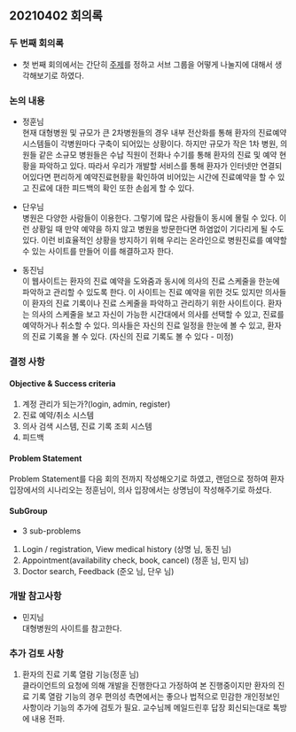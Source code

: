 ## 20210402 회의록

### 두 번째 회의록
* 첫 번째 회의에서는 간단히 [주제](https://nevonprojects.com/efficient-doctor-patient-portal/)를 정하고 서브 그룹을 어떻게 나눌지에 대해서 생각해보기로 하였다.

### 논의 내용
* 정훈님<br>
현재 대형병원 및 규모가 큰 2차병원들의 경우
내부 전산화를 통해 환자의 진료예약시스템들이 각병원마다 구축이 되어있는 상황이다.
하지만 규모가 작은 1차 병원, 의원들 같은 소규모 병원들은 수납 직원이
전화나 수기를 통해 환자의 진료 및 예약 현황을 파악하고 있다.
따라서 우리가 개발할 서비스를 통해 환자가 인터넷만 연결되어있다면
편리하게 예약진료현황을 확인하여 비어있는 시간에 진료예약을 할 수 있고
진료에 대한 피드백의 확인 또한 손쉽게 할 수 있다.

* 단우님<br>
병원은 다양한 사람들이 이용한다. 그렇기에 많은 사람들이 동시에 몰릴 수 있다. 이런 상황일 때 만약 예약을 하지 않고 병원을 방문한다면 하염없이 기다리게 될 수도 있다. 이런 비효율적인 상황을 방지하기 위해 우리는 온라인으로 병원진료를 예약할 수 있는 사이트를 만들어 이를 해결하고자 한다.

* 동진님<br>
이 웹사이트는 환자의 진료 예약을 도와줌과 동시에 의사의 진료 스케줄을 한눈에 파악하고 관리할 수 있도록 한다. 이 사이트는 진료 예약을 위한 것도 있지만 의사들이 환자의 진료 기록이나 진료 스케줄을 파악하고 관리하기 위한 사이트이다. 환자는 의사의 스케줄을 보고 자신이 가능한 시간대에서 의사를 선택할 수 있고, 진료를 예약하거나 취소할 수 있다. 의사들은 자신의 진료 일정을 한눈에 볼 수 있고, 환자의 진료 기록을 볼 수 있다. (자신의 진료 기록도 볼 수 있다 - 미정)

### 결정 사항
#### Objective & Success criteria
1. 계정 관리가 되는가?(login, admin, register)
2. 진료 예약/취소 시스템
3. 의사 검색 시스템, 진료 기록 조회 시스템
4. 피드백

#### Problem Statement
Problem Statement를 다음 회의 전까지 작성해오기로 하였고, 랜덤으로 정하여
환자 입장에서의 시나리오는 정훈님이,
의사 입장에서는 상명님이 작성해주기로 하셨다.

#### SubGroup
* 3 sub-problems<br>
1. Login / registration, View medical history (상명 님, 동진 님)
2. Appointment(availability check, book, cancel) (정훈 님, 민지 님)
3. Doctor search, Feedback (준오 님, 단우 님)

### 개발 참고사항
* 민지님<br>
대형병원의 사이트를 참고한다.

### 추가 검토 사항
1. 환자의 진료 기록 열람 기능(정훈 님)<br>
클라이언트의 요청에 의해 개발을 진행한다고 가정하여
본 진행중이지만
환자의 진료 기록 열람 기능의 경우 편의성 측면에서는 좋으나
법적으로 민감한 개인정보인 사항이라 기능의 추가에 검토가 필요.
교수님께 메일드린후 답장 회신되는대로 톡방에 내용 전파.
